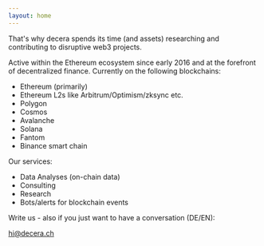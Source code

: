 ```yaml
---
layout: home
---
```


That's why decera spends its time (and assets) researching and contributing to disruptive web3 projects.

Active within the Ethereum ecosystem since early 2016 and at the forefront of decentralized finance.
Currently on the following blockchains:
- Ethereum (primarily)
- Ethereum L2s like Arbitrum/Optimism/zksync etc.
- Polygon
- Cosmos
- Avalanche
- Solana
- Fantom
- Binance smart chain

Our services:
- Data Analyses (on-chain data)
- Consulting
- Research
- Bots/alerts for blockchain events

Write us - also if you just want to have a conversation (DE/EN):

<a href="mailto:hi@decera.ch" style="color: black; font-weight: bold; text-decoration: none;">hi@decera.ch</a>
